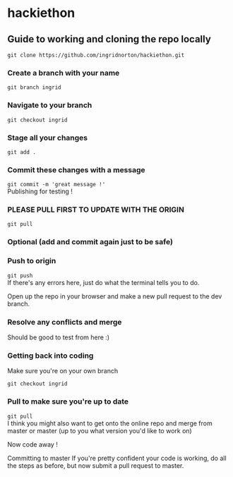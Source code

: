 # hackiethon
## Guide to working and cloning the repo locally

`git clone https://github.com/ingridnorton/hackiethon.git`
### Create a branch with your name

`git branch ingrid`
### Navigate to your branch

`git checkout ingrid`
### Stage all your changes

`git add .`
### Commit these changes with a message

`git commit -m 'great message !'` \
Publishing for testing !
### PLEASE PULL FIRST TO UPDATE WITH THE ORIGIN

`git pull`
### Optional (add and commit again just to be safe)

### Push to origin

`git push` \
If there's any errors here, just do what the terminal tells you to do.

Open up the repo in your browser and make a new pull request to the dev branch.

### Resolve any conflicts and merge

Should be good to test from here :)

### Getting back into coding
Make sure you're on your own branch

`git checkout ingrid`
### Pull to make sure you're up to date

`git pull` \
I think you might also want to get onto the online repo and merge from master or master (up to you what version you'd like to work on)

Now code away !

Committing to master
If you're pretty confident your code is working, do all the steps as before, but now submit a pull request to master.

